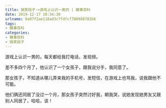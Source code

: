 ```yaml
---
title: 搞笑段子->游戏上认识一男的 | 糗事百科
date: 2019-12-17 18:34:30
urlname: 0a07f2ae118ad3c7fdfcf780988781b6
tags: 
- 糗事百科
categories:
- 糗事百科
- 搞笑段子
---
```

游戏上认识一男的，每天都给我打电话，发视频。

差不多四个月了，他认识了一个女孩子，跟我说分手，我同意了。

那女孩子，不知道从哪儿弄来我的手机号，发短信，在游戏上也骂我，说我跟他不可能。

他们俩还同居了没过一个月，那女孩子突然讨好我，朝我哭，说她发现她男友又跟别人同居了，哈哈，该！


